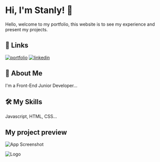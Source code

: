 # Hi, I'm Stanly! 👋
Hello, welcome to my portfolio, this website is to see my experience and present my projects.

## 🔗 Links
[![portfolio](https://img.shields.io/badge/my_portfolio-000?style=for-the-badge&logo=ko-fi&logoColor=white)](https://stanlydev.github.io/My_Portfolio/index.html)
[![linkedin](https://img.shields.io/badge/linkedin-0A66C2?style=for-the-badge&logo=linkedin&logoColor=white)](https://www.linkedin.com/in/brandon-stanly-ventura-sanchez-bb5b37242/)

## 🚀 About Me
I'm a Front-End Junior Developer...

## 🛠 My Skills
Javascript, HTML, CSS...

## My project preview
![App Screenshot](https://via.placeholder.com/468x300?text=App+Screenshot+Here)


![Logo](https://stanlydev.github.io/My_Portfolio/img/Logo.png)